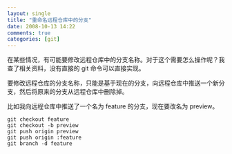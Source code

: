 ```yaml
---
layout: single
title: "重命名远程仓库中的分支"
date: 2008-10-13 14:22
comments: true
categories: [git]
---
```


在某些情况，有可能要修改远程仓库中的分支名称。对于这个需要怎么操作呢？我查了相关资料，没有直接的 git 命令可以直接实现。

要修改远程仓库的分支名称，只能是基于现在的分支，向远程仓库中推送一个新分支，然后将原来的分支从远程仓库中删除掉。

比如我向远程仓库中推送了一个名为 feature 的分支，现在要改名为 preview。

```
git checkout feature
git checkout -b preview
git push origin preview
git push origin :feature
git branch -d feature
```